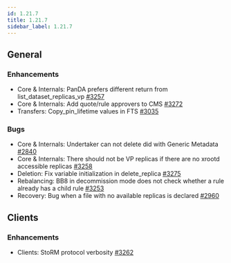 ```yaml
---
id: 1.21.7
title: 1.21.7
sidebar_label: 1.21.7
---
```


## General

### Enhancements

-   Core & Internals: PanDA prefers different return from
    list_dataset_replicas_vp
    [\#3257](https://github.com/rucio/rucio/issues/3257)
-   Core & Internals: Add quote/rule approvers to CMS
    [\#3272](https://github.com/rucio/rucio/issues/3272)
-   Transfers: Copy_pin_lifetime values in FTS
    [\#3035](https://github.com/rucio/rucio/issues/3035)

### Bugs

-   Core & Internals: Undertaker can not delete did with Generic
    Metadata [\#2840](https://github.com/rucio/rucio/issues/2840)
-   Core & Internals: There should not be VP replicas if there are no
    xrootd accessible replicas
    [\#3258](https://github.com/rucio/rucio/issues/3258)
-   Deletion: Fix variable initialization in delete_replica
    [\#3275](https://github.com/rucio/rucio/issues/3275)
-   Rebalancing: BB8 in decommission mode does not check whether a rule
    already has a child rule
    [\#3253](https://github.com/rucio/rucio/issues/3253)
-   Recovery: Bug when a file with no available replicas is declared
    [\#2960](https://github.com/rucio/rucio/issues/2960)

## Clients

### Enhancements

-   Clients: StoRM protocol verbosity
    [\#3262](https://github.com/rucio/rucio/issues/3262)

